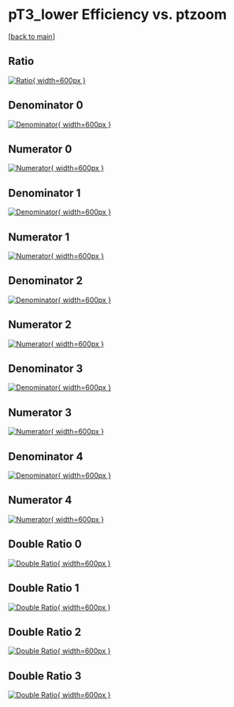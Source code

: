 # pT3_lower Efficiency vs. ptzoom

[[back to main](./)]



## Ratio

[![Ratio](../mtv/var/pT3_lower_base_321_-1_eff_ptzoom.png){ width=600px }](../mtv/var/pT3_lower_base_321_-1_eff_ptzoom.pdf)

## Denominator 0

[![Denominator](../mtv/den/pT3_lower_base_321_-1_eff_ptzoom_den0.png){ width=600px }](../mtv/den/pT3_lower_base_321_-1_eff_ptzoom_den0.pdf)

## Numerator 0

[![Numerator](../mtv/num/pT3_lower_base_321_-1_eff_ptzoom_num0.png){ width=600px }](../mtv/num/pT3_lower_base_321_-1_eff_ptzoom_num0.pdf)

## Denominator 1

[![Denominator](../mtv/den/pT3_lower_base_321_-1_eff_ptzoom_den1.png){ width=600px }](../mtv/den/pT3_lower_base_321_-1_eff_ptzoom_den1.pdf)

## Numerator 1

[![Numerator](../mtv/num/pT3_lower_base_321_-1_eff_ptzoom_num1.png){ width=600px }](../mtv/num/pT3_lower_base_321_-1_eff_ptzoom_num1.pdf)

## Denominator 2

[![Denominator](../mtv/den/pT3_lower_base_321_-1_eff_ptzoom_den2.png){ width=600px }](../mtv/den/pT3_lower_base_321_-1_eff_ptzoom_den2.pdf)

## Numerator 2

[![Numerator](../mtv/num/pT3_lower_base_321_-1_eff_ptzoom_num2.png){ width=600px }](../mtv/num/pT3_lower_base_321_-1_eff_ptzoom_num2.pdf)

## Denominator 3

[![Denominator](../mtv/den/pT3_lower_base_321_-1_eff_ptzoom_den3.png){ width=600px }](../mtv/den/pT3_lower_base_321_-1_eff_ptzoom_den3.pdf)

## Numerator 3

[![Numerator](../mtv/num/pT3_lower_base_321_-1_eff_ptzoom_num3.png){ width=600px }](../mtv/num/pT3_lower_base_321_-1_eff_ptzoom_num3.pdf)

## Denominator 4

[![Denominator](../mtv/den/pT3_lower_base_321_-1_eff_ptzoom_den4.png){ width=600px }](../mtv/den/pT3_lower_base_321_-1_eff_ptzoom_den4.pdf)

## Numerator 4

[![Numerator](../mtv/num/pT3_lower_base_321_-1_eff_ptzoom_num4.png){ width=600px }](../mtv/num/pT3_lower_base_321_-1_eff_ptzoom_num4.pdf)

## Double Ratio 0

[![Double Ratio](../mtv/ratio/pT3_lower_base_321_-1_eff_ptzoom_ratio0.png){ width=600px }](../mtv/ratio/pT3_lower_base_321_-1_eff_ptzoom_ratio0.pdf)

## Double Ratio 1

[![Double Ratio](../mtv/ratio/pT3_lower_base_321_-1_eff_ptzoom_ratio1.png){ width=600px }](../mtv/ratio/pT3_lower_base_321_-1_eff_ptzoom_ratio1.pdf)

## Double Ratio 2

[![Double Ratio](../mtv/ratio/pT3_lower_base_321_-1_eff_ptzoom_ratio2.png){ width=600px }](../mtv/ratio/pT3_lower_base_321_-1_eff_ptzoom_ratio2.pdf)

## Double Ratio 3

[![Double Ratio](../mtv/ratio/pT3_lower_base_321_-1_eff_ptzoom_ratio3.png){ width=600px }](../mtv/ratio/pT3_lower_base_321_-1_eff_ptzoom_ratio3.pdf)

